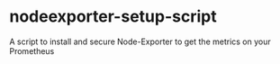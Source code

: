 # nodeexporter-setup-script
A script to install and secure Node-Exporter to get the metrics on your Prometheus
